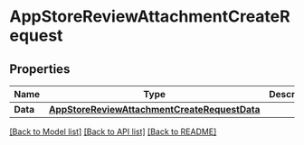# AppStoreReviewAttachmentCreateRequest

## Properties

Name | Type | Description | Notes
------------ | ------------- | ------------- | -------------
**Data** | [**AppStoreReviewAttachmentCreateRequestData**](AppStoreReviewAttachmentCreateRequest_data.md) |  | 

[[Back to Model list]](../README.md#documentation-for-models) [[Back to API list]](../README.md#documentation-for-api-endpoints) [[Back to README]](../README.md)


